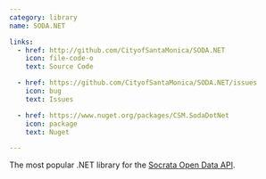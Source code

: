 ```yaml
---
category: library
name: SODA.NET

links:
  - href: http://github.com/CityofSantaMonica/SODA.NET
    icon: file-code-o
    text: Source Code

  - href: https://github.com/CityofSantaMonica/SODA.NET/issues
    icon: bug
    text: Issues

  - href: https://www.nuget.org/packages/CSM.SodaDotNet
    icon: package
    text: Nuget

---
```


The most popular .NET library for the <a href="http://dev.socrata.com" target="_blank">Socrata Open Data API</a>.
